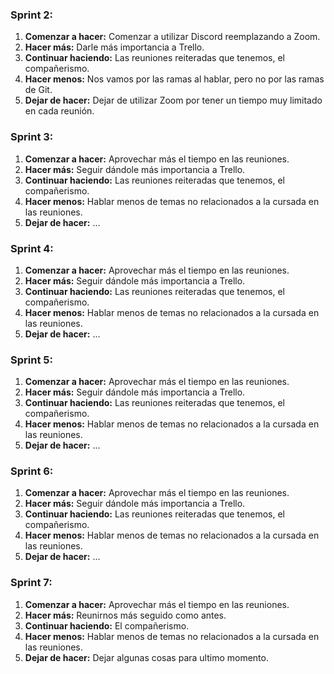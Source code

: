 ### **Sprint 2:**

1. **Comenzar a hacer:** Comenzar a utilizar Discord reemplazando a Zoom.
2. **Hacer más:** Darle más importancia a Trello.
3. **Continuar haciendo:** Las reuniones reiteradas que tenemos, el compañerismo.
4. **Hacer menos:** Nos vamos por las ramas al hablar, pero no por las ramas de Git.
5. **Dejar de hacer:** Dejar de utilizar Zoom por tener un tiempo muy limitado en cada reunión.

### **Sprint 3:**

1. **Comenzar a hacer:** Aprovechar más el tiempo en las reuniones.
2. **Hacer más:** Seguir dándole más importancia a Trello.
3. **Continuar haciendo:** Las reuniones reiteradas que tenemos, el compañerismo.
4. **Hacer menos:** Hablar menos de temas no relacionados a la cursada en las reuniones. 
5. **Dejar de hacer:** ...

### **Sprint 4:**

1. **Comenzar a hacer:** Aprovechar más el tiempo en las reuniones.
2. **Hacer más:** Seguir dándole más importancia a Trello.
3. **Continuar haciendo:** Las reuniones reiteradas que tenemos, el compañerismo.
4. **Hacer menos:** Hablar menos de temas no relacionados a la cursada en las reuniones. 
5. **Dejar de hacer:** ...

### **Sprint 5:**

1. **Comenzar a hacer:** Aprovechar más el tiempo en las reuniones.
2. **Hacer más:** Seguir dándole más importancia a Trello.
3. **Continuar haciendo:** Las reuniones reiteradas que tenemos, el compañerismo.
4. **Hacer menos:** Hablar menos de temas no relacionados a la cursada en las reuniones. 
5. **Dejar de hacer:** ...

### **Sprint 6:**

1. **Comenzar a hacer:** Aprovechar más el tiempo en las reuniones.
2. **Hacer más:** Seguir dándole más importancia a Trello.
3. **Continuar haciendo:** Las reuniones reiteradas que tenemos, el compañerismo.
4. **Hacer menos:** Hablar menos de temas no relacionados a la cursada en las reuniones. 
5. **Dejar de hacer:** ...

### **Sprint 7:**

1. **Comenzar a hacer:** Aprovechar más el tiempo en las reuniones.
2. **Hacer más:** Reunirnos más seguido como antes.
3. **Continuar haciendo:** El compañerismo.
4. **Hacer menos:** Hablar menos de temas no relacionados a la cursada en las reuniones. 
5. **Dejar de hacer:** Dejar algunas cosas para ultimo momento.